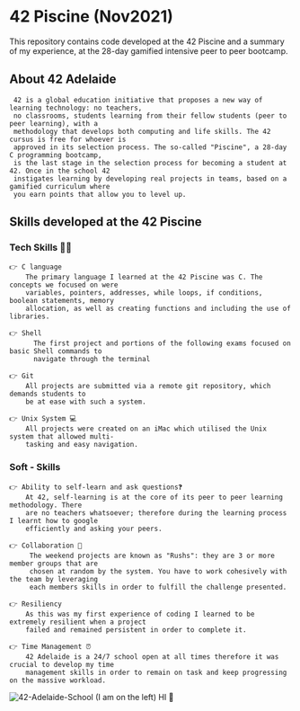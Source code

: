 # 42 Piscine (Nov2021)
This repository contains code developed at the 42 Piscine and a summary of my experience, at the 28-day 
gamified intensive peer to peer bootcamp.


## About 42 Adelaide 
     42 is a global education initiative that proposes a new way of learning technology: no teachers,
     no classrooms, students learning from their fellow students (peer to peer learning), with a 
     methodology that develops both computing and life skills. The 42 cursus is free for whoever is
     approved in its selection process. The so-called "Piscine", a 28-day C programming bootcamp, 
     is the last stage in the selection process for becoming a student at 42. Once in the school 42 
     instigates learning by developing real projects in teams, based on a gamified curriculum where 
     you earn points that allow you to level up.
    

## Skills developed at the 42 Piscine 
### Tech Skills 👩‍💻
    👉 C language 
        The primary language I learned at the 42 Piscine was C. The concepts we focused on were 
        variables, pointers, addresses, while loops, if conditions, boolean statements, memory 
        allocation, as well as creating functions and including the use of libraries.
        
    👉 Shell
          The first project and portions of the following exams focused on basic Shell commands to 
          navigate through the terminal
          
    👉 Git 
        All projects are submitted via a remote git repository, which demands students to
        be at ease with such a system.
        
    👉 Unix System 💻
        All projects were created on an iMac which utilised the Unix system that allowed multi-
        tasking and easy navigation.
### Soft - Skills
    👉 Ability to self-learn and ask questions❓
        At 42, self-learning is at the core of its peer to peer learning methodology. There 
        are no teachers whatsoever; therefore during the learning process I learnt how to google 
        efficiently and asking your peers.
        
    👉 Collaboration 👥
         The weekend projects are known as "Rushs": they are 3 or more member groups that are 
         chosen at random by the system. You have to work cohesively with the team by leveraging 
         each members skills in order to fulfill the challenge presented.
          
    👉 Resiliency 
        As this was my first experience of coding I learned to be extremely resilient when a project 
        failed and remained persistent in order to complete it.
    
    👉 Time Management ⏰
        42 Adelaide is a 24/7 school open at all times therefore it was crucial to develop my time 
        management skills in order to remain on task and keep progressing on the massive workload.


![42-Adelaide-School](https://user-images.githubusercontent.com/89724783/153709352-71c028c8-6488-4279-ba5e-5cec96711449.jpg)
  (I am on the left) HI 👋
